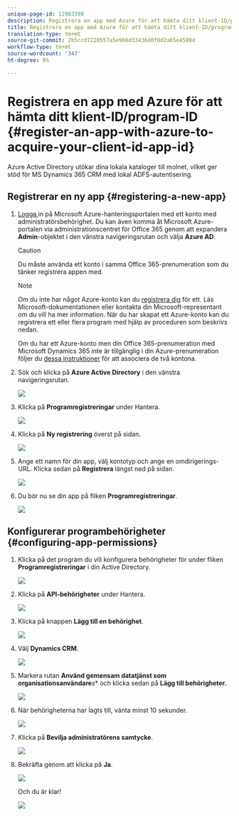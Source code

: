 ```yaml
---
unique-page-id: 12983390
description: Registrera en app med Azure för att hämta ditt klient-ID/program-ID - Marketo Docs - Produktdokumentation
title: Registrera en app med Azure för att hämta ditt klient-ID/program-ID
translation-type: tm+mt
source-git-commit: 2b5ccd7220557a5e966d33436d0f0d2a65e4589d
workflow-type: tm+mt
source-wordcount: '347'
ht-degree: 0%

---
```



# Registrera en app med Azure för att hämta ditt klient-ID/program-ID {#register-an-app-with-azure-to-acquire-your-client-id-app-id}

Azure Active Directory utökar dina lokala kataloger till molnet, vilket ger stöd för MS Dynamics 365 CRM med lokal ADFS-autentisering.

## Registrerar en ny app {#registering-a-new-app}

1. [Logga ](http://manage.windowsazure.com/) in på Microsoft Azure-hanteringsportalen med ett konto med administratörsbehörighet. Du kan även komma åt Microsoft Azure-portalen via administrationscentret för Office 365 genom att expandera **Admin**-objektet i den vänstra navigeringsrutan och välja **Azure AD**.

   >[!CAUTION]
   >
   >Du måste använda ett konto i samma Office 365-prenumeration som du tänker registrera appen med.

   >[!NOTE]
   >
   >Om du inte har något Azure-konto kan du [registrera dig](https://azure.microsoft.com/en-us/free/) för ett. Läs Microsoft-dokumentationen eller kontakta din Microsoft-representant om du vill ha mer information. När du har skapat ett Azure-konto kan du registrera ett eller flera program med hjälp av proceduren som beskrivs nedan.
   >
   >
   >Om du har ett Azure-konto men din Office 365-prenumeration med Microsoft Dynamics 365 inte är tillgänglig i din Azure-prenumeration följer du [dessa instruktioner](https://msdn.microsoft.com/office/office365/howto/setup-development-environment#bk_CreateAzureSubscription) för att associera de två kontona.

1. Sök och klicka på **Azure Active Directory** i den vänstra navigeringsrutan.

   ![](assets/two.png)

1. Klicka på **Programregistreringar** under Hantera.

   ![](assets/three.png)

1. Klicka på **Ny registrering** överst på sidan.

   ![](assets/four.png)

1. Ange ett namn för din app, välj kontotyp och ange en omdirigerings-URL. Klicka sedan på **Registrera** längst ned på sidan.

   ![](assets/five.png)

1. Du bör nu se din app på fliken **Programregistreringar**.

   ![](assets/six.png)

## Konfigurerar programbehörigheter {#configuring-app-permissions}

1. Klicka på det program du vill konfigurera behörigheter för under fliken **Programregistreringar** i din Active Directory.

   ![](assets/seven.png)

1. Klicka på **API-behörigheter** under Hantera.

   ![](assets/eight.png)

1. Klicka på knappen **Lägg till en behörighet**.

   ![](assets/nine.png)

1. Välj **Dynamics CRM**.

   ![](assets/ten.png)

1. Markera rutan **Använd gemensam datatjänst som organisationsanvändare***s** och klicka sedan på **Lägg till behörigheter.**

   ![](assets/eleven.png)

1. När behörigheterna har lagts till, vänta minst 10 sekunder.

   ![](assets/twelve.png)

1. Klicka på **Bevilja administratörens samtycke**.

   ![](assets/thirteen.png)

1. Bekräfta genom att klicka på **Ja**.

   ![](assets/fourteen.png)

   Och du är klar!

   ![](assets/fifteen.png)

